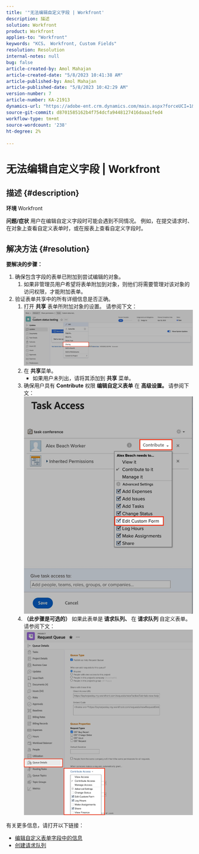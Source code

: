 ```yaml
---
title: '"无法编辑自定义字段 | Workfront'
description: 描述
solution: Workfront
product: Workfront
applies-to: "Workfront"
keywords: "KCS， Workfront, Custom Fields"
resolution: Resolution
internal-notes: null
bug: false
article-created-by: Amol Mahajan
article-created-date: "5/8/2023 10:41:38 AM"
article-published-by: Amol Mahajan
article-published-date: "5/8/2023 10:42:29 AM"
version-number: 7
article-number: KA-21913
dynamics-url: "https://adobe-ent.crm.dynamics.com/main.aspx?forceUCI=1&pagetype=entityrecord&etn=knowledgearticle&id=504119e2-8ced-ed11-8849-6045bd006295"
source-git-commit: d8701585162b4f754dcfa9448127416daaa1fed4
workflow-type: tm+mt
source-wordcount: '238'
ht-degree: 2%

---
```


# 无法编辑自定义字段 | Workfront

## 描述 {#description}

<b>环境</b>
Workfront


<b>问题/症状</b>
用户在编辑自定义字段时可能会遇到不同情况。 例如，在提交请求时、在对象上查看自定义表单时，或在报表上查看自定义字段时。


## 解决方法 {#resolution}

<b>要解决的步骤：</b>
1. 确保包含字段的表单已附加到尝试编辑的对象。
   1. 如果非管理员用户希望将表单附加到对象，则他们将需要管理对该对象的访问权限，才能附加表单。
2. 验证表单共享中的所有详细信息是否正确。
   1. 打开 <b>共享</b> 表单所附加对象的设置。 请参阅下文：![](assets/d4ce1013-76e3-ed11-a7c7-6045bd006704.png)
   2. 在 <b>共享</b>菜单。
      - 如果用户未列出，请将其添加到 <b>共享</b> 菜单。
   3. 确保用户具有 <b>Contribute</b> 权限 <b>编辑自定义表单</b> 在 <b>高级设置。 </b>请参阅下文：![](assets/469b16e9-75e3-ed11-a7c7-6045bd006704.png)
   4. <b>（此步骤是可选的） </b>如果此表单是<b> 请求队列、 </b>在<b> 请求队列 </b>自定义表单。 请参阅下文：![](assets/5104626f-75e3-ed11-a7c7-6045bd006704.png)




有关更多信息，请打开以下链接：

- [编辑自定义表单字段中的信息](https://experienceleague.adobe.com/docs/workfront/using/basics/work-with-custom-forms/edit-custom-forms.html?lang=en)
- [创建请求队列](https://experienceleague.adobe.com/docs/workfront/using/manage-work/requests/create-and-manage-request-queues/create-request-queue.html?lang=en)

